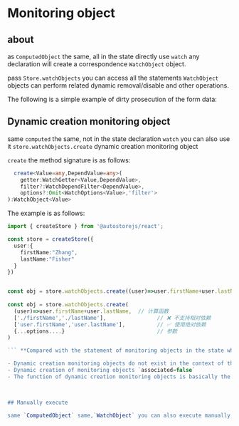 # Monitoring object
## about

as `ComputedObject` the same, all in the state directly use `watch` any declaration will create a correspondence `WatchObject` object.

pass `Store.watchObjects` you can access all the statements `WatchObject` objects can perform related dynamic removal/disable and other operations.

The following is a simple example of dirty prosecution of the form data:

<demo react ="watch/watchDirty.tsx"/>
 

## Dynamic creation monitoring object

same `computed` the same, not in the state declaration `watch` you can also use it `store.watchObjects.create` dynamic creation monitoring object

 `create` the method signature is as follows:

```ts
  create<Value=any,DependValue=any>(
    getter:WatchGetter<Value,DependValue>,
    filter?:WatchDependFilter<DependValue>,
    options?:Omit<WatchOptions<Value>,'filter'>
):WatchObject<Value>   
```

The example is as follows:

```ts {11-16}
import { createStore } from '@autostorejs/react';

const store = createStore({
  user:{
    firstName:"Zhang",
    lastName:"Fisher" 
  }
})


const obj = store.watchObjects.create((user)=>user.firstName+user.lastName)
 
const obj = store.watchObjects.create(
  (user)=>user.firstName+user.lastName,  // 计算函数
  ['./firstName','./lastName'],                // ❌ 不支持相对依赖
  ['user.firstName','user.lastName'],          // ✅ 使用绝对依赖
  {...options....}                             // 参数
)

``` **Compared with the statement of monitoring objects in the state when dynamic creation of monitoring objects, there is the following differences** the

- Dynamic creation monitoring objects do not exist in the context of the state, referring to the dependence when dependence is not used, and can only use absolute dependence, that is,`./`,`./`,`PARENT` the dependencies are invalid.
- Dynamic creation of monitoring objects `associated=false` 
- The function of dynamic creation monitoring objects is basically the same as the function created in the state, but the calculation result is not stored in the state, but is stored in the monitoring object. Can pass `obj.value` to get the calculation results.
 


## Manually execute

same `ComputedObject` same,`WatchObject` you can also execute manually, pass `store.watchObjects.get("<id>").run()` let's execute the monitoring function.
 